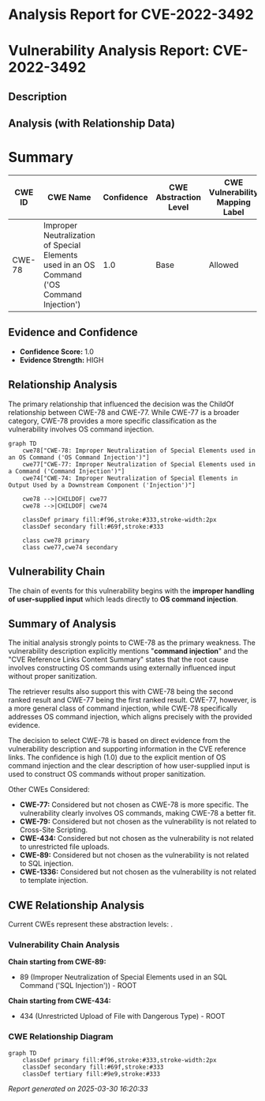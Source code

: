 # Analysis Report for CVE-2022-3492

# Vulnerability Analysis Report: CVE-2022-3492

## Description



## Analysis (with Relationship Data)

# Summary
| CWE ID | CWE Name | Confidence | CWE Abstraction Level | CWE Vulnerability Mapping Label | CWE-Vulnerability Mapping Notes |
|---|---|---|---|---|---|
| CWE-78 | Improper Neutralization of Special Elements used in an OS Command ('OS Command Injection') | 1.0 | Base | Allowed | Primary CWE |

## Evidence and Confidence

*   **Confidence Score:** 1.0
*   **Evidence Strength:** HIGH

## Relationship Analysis
The primary relationship that influenced the decision was the ChildOf relationship between CWE-78 and CWE-77. While CWE-77 is a broader category, CWE-78 provides a more specific classification as the vulnerability involves OS command injection.

```mermaid
graph TD
    cwe78["CWE-78: Improper Neutralization of Special Elements used in an OS Command ('OS Command Injection')"]
    cwe77["CWE-77: Improper Neutralization of Special Elements used in a Command ('Command Injection')"]
    cwe74["CWE-74: Improper Neutralization of Special Elements in Output Used by a Downstream Component ('Injection')"]
    
    cwe78 -->|CHILDOF| cwe77
    cwe78 -->|CHILDOF| cwe74
    
    classDef primary fill:#f96,stroke:#333,stroke-width:2px
    classDef secondary fill:#69f,stroke:#333
    
    class cwe78 primary
    class cwe77,cwe74 secondary
```

## Vulnerability Chain
The chain of events for this vulnerability begins with the **improper handling of user-supplied input** which leads directly to **OS command injection**.

## Summary of Analysis
The initial analysis strongly points to CWE-78 as the primary weakness. The vulnerability description explicitly mentions "**command injection**" and the "CVE Reference Links Content Summary" states that the root cause involves constructing OS commands using externally influenced input without proper sanitization.

The retriever results also support this with CWE-78 being the second ranked result and CWE-77 being the first ranked result. CWE-77, however, is a more general class of command injection, while CWE-78 specifically addresses OS command injection, which aligns precisely with the provided evidence.

The decision to select CWE-78 is based on direct evidence from the vulnerability description and supporting information in the CVE reference links. The confidence is high (1.0) due to the explicit mention of OS command injection and the clear description of how user-supplied input is used to construct OS commands without proper sanitization.

Other CWEs Considered:

*   **CWE-77:** Considered but not chosen as CWE-78 is more specific. The vulnerability clearly involves OS commands, making CWE-78 a better fit.
*   **CWE-79:** Considered but not chosen as the vulnerability is not related to Cross-Site Scripting.
*   **CWE-434:** Considered but not chosen as the vulnerability is not related to unrestricted file uploads.
*   **CWE-89:** Considered but not chosen as the vulnerability is not related to SQL injection.
*   **CWE-1336:** Considered but not chosen as the vulnerability is not related to template injection.


## CWE Relationship Analysis

Current CWEs represent these abstraction levels: .


### Vulnerability Chain Analysis

**Chain starting from CWE-89:**
- 89 (Improper Neutralization of Special Elements used in an SQL Command ('SQL Injection')) - ROOT


**Chain starting from CWE-434:**
- 434 (Unrestricted Upload of File with Dangerous Type) - ROOT



### CWE Relationship Diagram

```mermaid
graph TD
    classDef primary fill:#f96,stroke:#333,stroke-width:2px
    classDef secondary fill:#69f,stroke:#333
    classDef tertiary fill:#9e9,stroke:#333
```



*Report generated on 2025-03-30 16:20:33*
